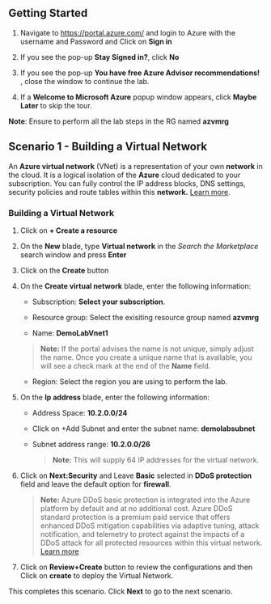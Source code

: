 ## **Getting Started**

1. Navigate to https://portal.azure.com/  and login to Azure with the username **<inject key="AzureAdUserEmail" />** and Password **<inject key="AzureAdUserPassword" />** and Click on **Sign in**

2. If you see the pop-up  **Stay Signed in?**, click **No**

3. If you see the pop-up **You have free Azure Advisor recommendations!** , close the window to continue the lab. 

4. If a **Welcome to Microsoft Azure** popup window appears, click **Maybe Later** to skip the tour.

**Note**: Ensure to perform all the lab steps in the RG named **azvmrg**

## **Scenario 1 - Building a Virtual Network**
An **Azure virtual network** (VNet) is a representation of your own **network**  in the cloud. It is a logical isolation of the **Azure** cloud dedicated to your subscription. You can fully control the IP address blocks, DNS settings, security policies and route tables within this **network.** [Learn more](https://docs.microsoft.com/en-us/azure/virtual-network/virtual-networks-overview).

### **Building a Virtual Network**

1. Click on **+ Create a resource**
2. On the **New** blade, type <copy>**Virtual network**</copy> in the _Search the Marketplace_ search window and press **Enter**
3. Click on the **Create** button
4. On the **Create virtual network** blade, enter the following information:
    
    -  Subscription: **Select your subscription**.
    
    -  Resource group: Select the exisiting resource group named **azvmrg**
    
    -  Name: **DemoLabVnet1**
    
    > **Note:** If the portal advises the name is not unique, simply adjust the name. Once you create a unique name that is available, you will see a check mark at the end of the **Name** field.

    -  Region: Select the region you are using to perform the lab.
    
5. On the **Ip address** blade, enter the following information:

    -  Address Space: **10.2.0.0/24**
    
    -  Click on +Add Subnet and enter the subnet name: **demolabsubnet**

    -  Subnet address range: **10.2.0.0/26**

       >**Note:** This will supply 64 IP addresses for the virtual network.

6. Click on **Next:Security** and Leave **Basic** selected in **DDoS protection** field and leave the default option for **firewall**.

    >**Note:** Azure DDoS basic protection is integrated into the Azure platform by default and at no additional cost. Azure DDoS standard protection is a premium paid service that offers enhanced DDoS mitigation capabilities via adaptive tuning, attack notification, and telemetry to protect against the impacts of a DDoS attack for all protected resources within this virtual network. [Learn more](https://docs.microsoft.com/en-us/azure/virtual-network/ddos-protection-overview)

7. Click on **Review+Create** button to review the configurations and then Click on **create** to deploy the Virtual Network.

This completes this scenario. Click **Next** to go to the next scenario.
